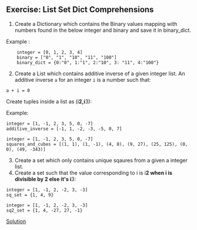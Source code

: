## Exercise: List Set Dict Comprehensions


1. Create a Dictionary which contains the Binary values mapping with numbers found in the below integer and binary and save it in binary_dict. 

Example :
```
    integer = [0, 1, 2, 3, 4]
    binary = ["0", "1", "10", "11", "100"]
    binary_dict = {0:"0", 1:"1", 2:"10", 3: "11", 4:"100"}
```

2. Create a List which contains additive inverse of a given integer list. 
An additive inverse `a` for an integer `i` is a number such that:
```
a + i = 0
```
Create tuples inside a list as (i**2,i**3):

Example:
```
integer = [1, -1, 2, 3, 5, 0, -7]
additive_inverse = [-1, 1, -2, -3, -5, 0, 7]

integer = [1, -1, 2, 3, 5, 0, -7]
squares_and_cubes = [(1, 1), (1, -1), (4, 8), (9, 27), (25, 125), (0, 0), (49, -343)]
```

3. Create a set which only contains unique sqaures from a given a integer list.
4. Create a set such that the value corresponding to i is i**2 when i is divisible by 2 else it's i**3:
```
integer = [1, -1, 2, -2, 3, -3]
sq_set = {1, 4, 9}

integer = [1, -1, 2, -2, 3, -3]
sq2_set = {1, 4, -27, 27, -1}
```

[Solution](https://github.com/codebasics/py/blob/master/Basics/Exercise/22_list_set_dict_comprehension/22_list_set_dict_comprehension.py)
